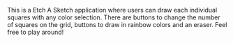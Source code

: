 This is a Etch A Sketch application where users can draw each individual squares with any color selection. There are buttons to change the number of squares on the grid, buttons to draw in rainbow colors and an eraser. Feel free to play around!
